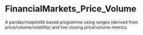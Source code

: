 # FinancialMarkets_Price_Volume
A pandas/matplotlib based programme using ranges (derived from price/volume/volatility) and live closing price/volume metrics.
